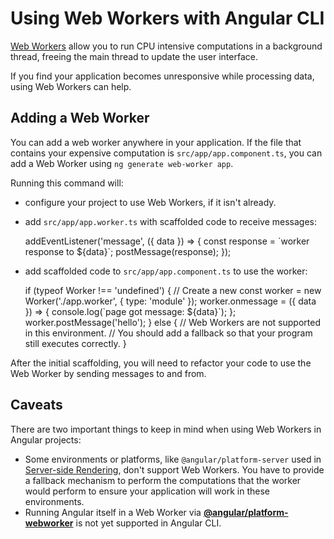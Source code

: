 # Using Web Workers with Angular CLI

[Web Workers](https://developer.mozilla.org/en-US/docs/Web/API/Web_Workers_API) allow you to run CPU intensive computations in a background thread, freeing the main thread to update the user interface.

If you find your application becomes unresponsive while processing data, using Web Workers can help.

## Adding a Web Worker

You can add a web worker anywhere in your application. If the file that contains your expensive computation is `src/app/app.component.ts`, you can add a Web Worker using `ng generate web-worker app`.

Running this command will:

- configure your project to use Web Workers, if it isn't already.
- add `src/app/app.worker.ts` with scaffolded code to receive messages:

  <code-example language="typescript" header="src/app/app.worker.ts">
  addEventListener('message', ({ data }) => {
    const response = `worker response to ${data}`;
    postMessage(response);
  });
 </code-example>

- add scaffolded code to `src/app/app.component.ts` to use the worker:

  <code-example language="typescript" header="src/app/app.component.ts">
  if (typeof Worker !== 'undefined') {
    // Create a new
    const worker = new Worker('./app.worker', { type: 'module' });
    worker.onmessage = ({ data }) => {
      console.log(`page got message: ${data}`);
    };
    worker.postMessage('hello');
  } else {
    // Web Workers are not supported in this environment.
    // You should add a fallback so that your program still executes correctly.
  }
  </code-example>

After the initial scaffolding, you will need to refactor your code to use the Web Worker by sending messages to and from.

## Caveats

There are two important things to keep in mind when using Web Workers in Angular projects:

- Some environments or platforms, like `@angular/platform-server` used in [Server-side Rendering](guide/universal), don't support Web Workers. You have to provide a fallback mechanism to perform the computations that the worker would perform to ensure your application will work in these environments.
- Running Angular itself in a Web Worker via [**@angular/platform-webworker**](api/platform-webworker) is not yet supported in Angular CLI.
